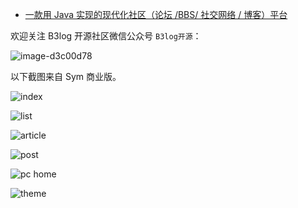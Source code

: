 * [一款用 Java 实现的现代化社区（论坛 /BBS/ 社交网络 / 博客）平台](https://hacpai.com/article/1570193280819)

欢迎关注 B3log 开源社区微信公众号 `B3log开源`：

![image-d3c00d78](https://user-images.githubusercontent.com/873584/71566370-0d312c00-2af2-11ea-8ea1-0d45d6f0db20.png)

以下截图来自 Sym 商业版。

![index](https://user-images.githubusercontent.com/970828/69924838-4d4bc180-14e8-11ea-9e10-af481505cc3d.png)

![list](https://user-images.githubusercontent.com/970828/61682145-08966980-ad43-11e9-9d90-b70c194e3d8b.png)

![article](https://user-images.githubusercontent.com/970828/68215922-08348c80-001b-11ea-9163-3c2fd2ccfef0.png)

![post](https://user-images.githubusercontent.com/970828/61682148-092f0000-ad43-11e9-8de3-46e35ec4b474.png)

![pc home](https://user-images.githubusercontent.com/970828/68214389-5300d500-0018-11ea-9c58-9edb9d066353.png)

![theme](https://user-images.githubusercontent.com/970828/68213511-af62f500-0016-11ea-8c82-1c20d23907e1.png)
